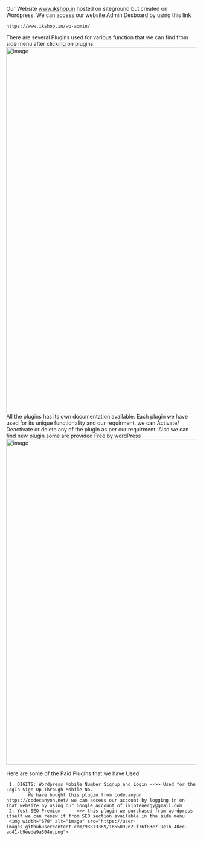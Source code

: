 Our Website www.ikshop.in hosted on siteground but created on Wordpress.
We can access our website Admin Desboard by using this link

    https://www.ikshop.in/wp-admin/
    
    
There are several Plugins used for various function that we can find from side menu after clicking on plugins.
<img width="970" alt="image" src="https://user-images.githubusercontent.com/93813369/165478376-14351378-a866-4081-80da-4daf5cdde427.png">
All the plugins has its own documentation available. Each plugin we have used for its unique functionality and our requirment.
we can Activate/ Deactivate or delete any of the plugin as per our requirment. Also we can find new plugin some are provided Free by wordPress
<img width="863" alt="image" src="https://user-images.githubusercontent.com/93813369/165485915-a819db66-e989-4568-b048-3529c7946ccf.png">

Here are some of the Paid PlugIns that we have Used

     1. DIGITS: Wordpress Mobile Number Signup and Login -->> Used for the LogIn Sign Up Through Mobile No.
            We have bought this plugin from codecanyon https://codecanyon.net/ we can access our account by logging in on that website by using our Google account of ikjotenergy@gmail.com
     2. Yost SEO Premium   --->>> this plugin we purchased from wordpress itself we can renew it from SEO section available in the side menu
     <img width="670" alt="image" src="https://user-images.githubusercontent.com/93813369/165509262-f76f83e7-9e1b-40ec-ad41-b9eede9a504e.png">


                      
